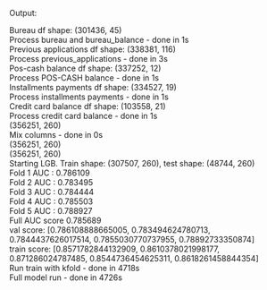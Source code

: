Output:

Bureau df shape: (301436, 45) <br/>
Process bureau and bureau_balance - done in 1s<br/>
Previous applications df shape: (338381, 116)<br/>
Process previous_applications - done in 3s<br/>
Pos-cash balance df shape: (337252, 12)<br/>
Process POS-CASH balance - done in 1s<br/>
Installments payments df shape: (334527, 19) <br/>
Process installments payments - done in 1s<br/>
Credit card balance df shape: (103558, 21) <br/>
Process credit card balance - done in 1s<br/>
(356251, 260)<br/>
Mix columns - done in 0s<br/>
(356251, 260) <br/>
(356251, 260) <br/>
Starting LGB. Train shape: (307507, 260), test shape: (48744, 260)<br/>
Fold  1 AUC : 0.786109<br/>
Fold  2 AUC : 0.783495<br/>
Fold  3 AUC : 0.784444<br/>
Fold  4 AUC : 0.785503<br/>
Fold  5 AUC : 0.788927<br/>
Full AUC score 0.785689<br/>
val score:  [0.786108888665005, 0.783494624780713, 0.7844437626017514, 0.7855030770737955, 0.78892733350874] <br/>
train score:  [0.8571782844132909, 0.8610378021998177, 0.871286024787485, 0.8544736454625311, 0.8618261458844354]<br/>
Run train with kfold - done in 4718s<br/>
Full model run - done in 4726s<br/>
